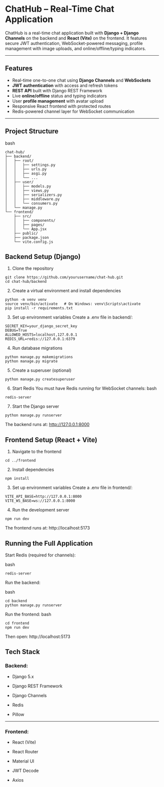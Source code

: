 # ChatHub – Real-Time Chat Application

ChatHub is a real-time chat application built with **Django + Django Channels** on the backend and **React (Vite)** on the frontend. It features secure JWT authentication, WebSocket-powered messaging, profile management with image uploads, and online/offline/typing indicators.

---

## Features

- Real-time one-to-one chat using **Django Channels** and **WebSockets**
- **JWT authentication** with access and refresh tokens
- **REST API** built with Django REST Framework
- Live **online/offline** status and typing indicators
- User **profile management** with avatar upload
- Responsive React frontend with protected routes
- Redis-powered channel layer for WebSocket communication

---

## Project Structure

bash 
```
chat-hub/
├── backend/
│   ├── root/
│   │   ├── settings.py
│   │   ├── urls.py
│   │   ├── asgi.py
│   │   └── ...
│   ├── user/
│   │   ├── models.py
│   │   ├── views.py
│   │   ├── serializers.py
│   │   ├── middleware.py
│   │   └── consumers.py
│   └── manage.py
└── frontend/
    ├── src/
    │   ├── components/
    │   ├── pages/
    │   └── App.jsx
    ├── public/
    ├── package.json
    └── vite.config.js

```

## Backend Setup (Django)

1. Clone the repository

```
git clone https://github.com/yourusername/chat-hub.git
cd chat-hub/backend
```

2. Create a virtual environment and install dependencies
```
python -m venv venv
source venv/bin/activate   # On Windows: venv\Scripts\activate
pip install -r requirements.txt
```

3. Set up environment variables
Create a .env file in backend/:
```
SECRET_KEY=your_django_secret_key
DEBUG=True
ALLOWED_HOSTS=localhost,127.0.0.1
REDIS_URL=redis://127.0.0.1:6379
```

4. Run database migrations
```
python manage.py makemigrations
python manage.py migrate
```

5. Create a superuser (optional)
```
python manage.py createsuperuser
```
6. Start Redis
You must have Redis running for WebSocket channels:
bash
```
redis-server
```
7. Start the Django server
```
python manage.py runserver
```

The backend runs at: http://127.0.0.1:8000

## Frontend Setup (React + Vite)
1. Navigate to the frontend
```
cd ../frontend
```

2. Install dependencies
```
npm install
```

3. Set up environment variables
Create a .env file in frontend/:
```
VITE_API_BASE=http://127.0.0.1:8000
VITE_WS_BASE=ws://127.0.0.1:8000
```

4. Run the development server
```
npm run dev

```
The frontend runs at: http://localhost:5173

## Running the Full Application

Start Redis (required for channels):

bash
```
redis-server
```

Run the backend:

bash
```
cd backend
python manage.py runserver
```

Run the frontend:
bash
```
cd frontend
npm run dev
```

Then open: http://localhost:5173

## Tech Stack

### Backend:

- Django 5.x

- Django REST Framework

- Django Channels

- Redis

- Pillow
---
### Frontend:

- React (Vite)

- React Router

- Material UI

- JWT Decode

- Axios
